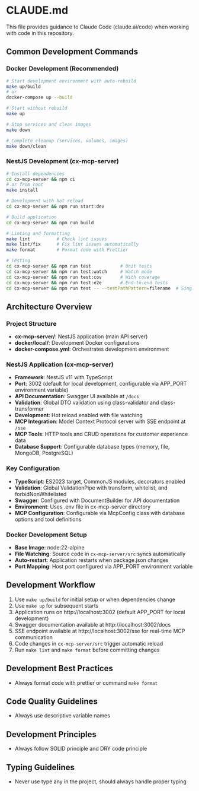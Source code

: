 # CLAUDE.md

This file provides guidance to Claude Code (claude.ai/code) when working with code in this repository.

## Common Development Commands

### Docker Development (Recommended)
```bash
# Start development environment with auto-rebuild
make up/build
# or
docker-compose up --build

# Start without rebuild
make up

# Stop services and clean images
make down

# Complete cleanup (services, volumes, images)
make down/clean
```

### NestJS Development (cx-mcp-server)
```bash
# Install dependencies
cd cx-mcp-server && npm ci
# or from root
make install

# Development with hot reload
cd cx-mcp-server && npm run start:dev

# Build application
cd cx-mcp-server && npm run build

# Linting and formatting
make lint          # Check lint issues
make lint/fix      # Fix lint issues automatically  
make format        # Format code with Prettier

# Testing
cd cx-mcp-server && npm run test           # Unit tests
cd cx-mcp-server && npm run test:watch     # Watch mode
cd cx-mcp-server && npm run test:cov       # With coverage
cd cx-mcp-server && npm run test:e2e       # End-to-end tests
cd cx-mcp-server && npm run test -- --testPathPattern=filename  # Single test file
```

## Architecture Overview

### Project Structure
- **cx-mcp-server/**: NestJS application (main API server)
- **docker/local/**: Development Docker configurations
- **docker-compose.yml**: Orchestrates development environment

### NestJS Application (cx-mcp-server)
- **Framework**: NestJS v11 with TypeScript
- **Port**: 3002 (default for local development, configurable via APP_PORT environment variable)
- **API Documentation**: Swagger UI available at `/docs`
- **Validation**: Global DTO validation using class-validator and class-transformer
- **Development**: Hot reload enabled with file watching
- **MCP Integration**: Model Context Protocol server with SSE endpoint at `/sse`
- **MCP Tools**: HTTP tools and CRUD operations for customer experience data
- **Database Support**: Configurable database types (memory, file, MongoDB, PostgreSQL)

### Key Configuration
- **TypeScript**: ES2023 target, CommonJS modules, decorators enabled
- **Validation**: Global ValidationPipe with transform, whitelist, and forbidNonWhitelisted
- **Swagger**: Configured with DocumentBuilder for API documentation
- **Environment**: Uses .env file in cx-mcp-server directory
- **MCP Configuration**: Configurable via McpConfig class with database options and tool definitions

### Docker Development Setup
- **Base Image**: node:22-alpine
- **File Watching**: Source code in `cx-mcp-server/src` syncs automatically
- **Auto-restart**: Application restarts when package.json changes
- **Port Mapping**: Host port configured via APP_PORT environment variable

## Development Workflow

1. Use `make up/build` for initial setup or when dependencies change
2. Use `make up` for subsequent starts
3. Application runs on http://localhost:3002 (default APP_PORT for local development)
4. Swagger documentation available at http://localhost:3002/docs
5. SSE endpoint available at http://localhost:3002/sse for real-time MCP communication
6. Code changes in `cx-mcp-server/src` trigger automatic reload
7. Run `make lint` and `make format` before committing changes

## Development Best Practices
- Always format code with prettier or command `make format`

## Code Quality Guidelines
- Always use descriptive variable names

## Development Principles
- Always follow SOLID principle and DRY code principle

## Typing Guidelines
- Never use type any in the project, should always handle proper typing